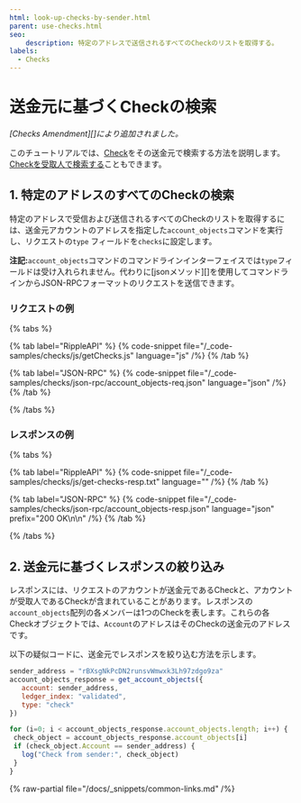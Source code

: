 ```yaml
---
html: look-up-checks-by-sender.html
parent: use-checks.html
seo:
    description: 特定のアドレスで送信されるすべてのCheckのリストを取得する。
labels:
  - Checks
---
```

# 送金元に基づくCheckの検索

_[Checks Amendment][]により追加されました。_

このチュートリアルでは、[Check](../../../concepts/payment-types/checks.md)をその送金元で検索する方法を説明します。[Checkを受取人で検索する](look-up-checks-by-recipient.md)こともできます。

## 1. 特定のアドレスのすべてのCheckの検索

特定のアドレスで受信および送信されるすべてのCheckのリストを取得するには、送金元アカウントのアドレスを指定した`account_objects`コマンドを実行し、リクエストの`type` フィールドを`checks`に設定します。

**注記:**`account_objects`コマンドのコマンドラインインターフェイスでは`type`フィールドは受け入れられません。代わりに[jsonメソッド][]を使用してコマンドラインからJSON-RPCフォーマットのリクエストを送信できます。

### リクエストの例

{% tabs %}

{% tab label="RippleAPI" %}
{% code-snippet file="/_code-samples/checks/js/getChecks.js" language="js" /%}
{% /tab %}

{% tab label="JSON-RPC" %}
{% code-snippet file="/_code-samples/checks/json-rpc/account_objects-req.json" language="json" /%}
{% /tab %}

{% /tabs %}

### レスポンスの例

{% tabs %}

{% tab label="RippleAPI" %}
{% code-snippet file="/_code-samples/checks/js/get-checks-resp.txt" language="" /%}
{% /tab %}

{% tab label="JSON-RPC" %}
{% code-snippet file="/_code-samples/checks/json-rpc/account_objects-resp.json" language="json" prefix="200 OK\n\n" /%}
{% /tab %}

{% /tabs %}

## 2. 送金元に基づくレスポンスの絞り込み

レスポンスには、リクエストのアカウントが送金元であるCheckと、アカウントが受取人であるCheckが含まれていることがあります。レスポンスの`account_objects`配列の各メンバーは1つのCheckを表します。これらの各Checkオブジェクトでは、`Account`のアドレスはそのCheckの送金元のアドレスです。

以下の疑似コードに、送金元でレスポンスを絞り込む方法を示します。

```js
sender_address = "rBXsgNkPcDN2runsvWmwxk3Lh97zdgo9za"
account_objects_response = get_account_objects({
   account: sender_address,
   ledger_index: "validated",
   type: "check"
})

for (i=0; i < account_objects_response.account_objects.length; i++) {
 check_object = account_objects_response.account_objects[i]
 if (check_object.Account == sender_address) {
   log("Check from sender:", check_object)
 }
}
```

{% raw-partial file="/docs/_snippets/common-links.md" /%}
